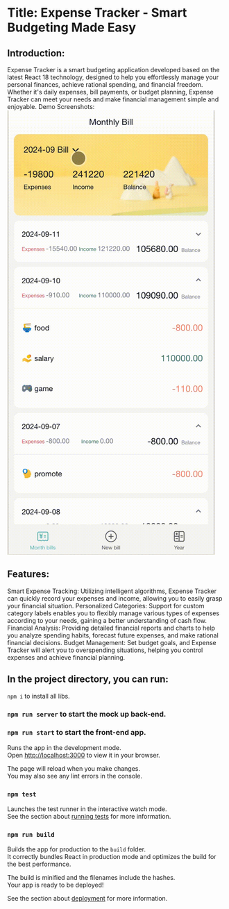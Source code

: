 # Title: Expense Tracker - Smart Budgeting Made Easy

## Introduction:

Expense Tracker is a smart budgeting application developed based on the latest React 18 technology, designed to help you effortlessly manage your personal finances, achieve rational spending, and financial freedom. Whether it's daily expenses, bill payments, or budget planning, Expense Tracker can meet your needs and make financial management simple and enjoyable.
Demo Screenshots:
![Interface Display](https://github.com/walker396/shell-bill/blob/main/demo-1.gif "Interface Display.gif")

## Features:

Smart Expense Tracking: Utilizing intelligent algorithms, Expense Tracker can quickly record your expenses and income, allowing you to easily grasp your financial situation.
Personalized Categories: Support for custom category labels enables you to flexibly manage various types of expenses according to your needs, gaining a better understanding of cash flow.
Financial Analysis: Providing detailed financial reports and charts to help you analyze spending habits, forecast future expenses, and make rational financial decisions.
Budget Management: Set budget goals, and Expense Tracker will alert you to overspending situations, helping you control expenses and achieve financial planning.

## In the project directory, you can run:

`npm i` to install all libs.

### `npm run server` to start the mock up back-end.

### `npm run start` to start the front-end app.

Runs the app in the development mode.\
Open [http://localhost:3000](http://localhost:3000) to view it in your browser.

The page will reload when you make changes.\
You may also see any lint errors in the console.

### `npm test`

Launches the test runner in the interactive watch mode.\
See the section about [running tests](https://facebook.github.io/create-react-app/docs/running-tests) for more information.

### `npm run build`

Builds the app for production to the `build` folder.\
It correctly bundles React in production mode and optimizes the build for the best performance.

The build is minified and the filenames include the hashes.\
Your app is ready to be deployed!

See the section about [deployment](https://facebook.github.io/create-react-app/docs/deployment) for more information.
